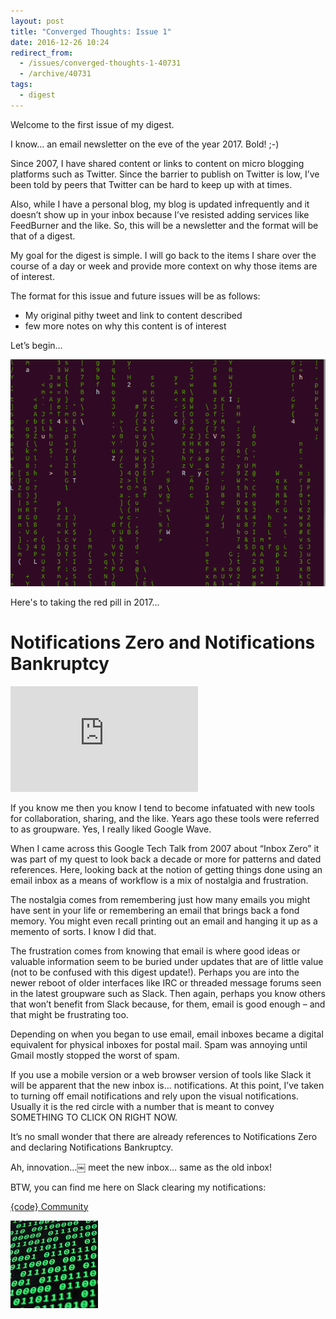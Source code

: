 ```yaml
---
layout: post
title: "Converged Thoughts: Issue 1"
date: 2016-12-26 10:24
redirect_from:
  - /issues/converged-thoughts-1-40731
  - /archive/40731
tags:
  - digest
---
```


Welcome to the first issue of my digest.

I know… an email newsletter on the eve of the year 2017. Bold! ;-)

Since 2007, I have shared content or links to content on micro blogging
platforms such as Twitter. Since the barrier to publish on Twitter is low, I’ve
been told by peers that Twitter can be hard to keep up with at times. 

Also, while I have a personal blog, my blog is updated infrequently and it
doesn’t show up in your inbox because I’ve resisted adding services like
FeedBurner and the like. So, this will be a newsletter and the format will be
that of a digest.

My goal for the digest is simple. I will go back to the items I share over the
course of a day or week and provide more context on why those items are of
interest.

The format for this issue and future issues will be as follows:

- My original pithy tweet and link to content described
-  few more notes on why this content is of interest

Let’s begin…

![Here's to taking the red pill in 2017...](/images/redpill.png)

Here's to taking the red pill in 2017...

# Notifications Zero and Notifications Bankruptcy

<iframe width="300" height="169" src="https://www.youtube.com/embed/z9UjeTMb3Yk?rel=0" frameborder="0" allowfullscreen></iframe>

If you know me then you know I tend to become infatuated with new tools for
 collaboration, sharing, and the like. Years ago these tools were referred to as
 groupware. Yes, I really liked Google Wave.
 
When I came across this Google Tech Talk from 2007 about “Inbox Zero” it was
 part of my quest to look back a decade or more for patterns and dated
 references. Here, looking back at the notion of getting things done using an
 email inbox as a means of workflow is a mix of nostalgia and frustration.
 
The nostalgia comes from remembering just how many emails you might have sent
 in your life or remembering an email that brings back a fond memory. You might
 even recall printing out an email and hanging it up as a memento of sorts. I
 know I did that.
 
The frustration comes from knowing that email is where good ideas or valuable
 information seem to be buried under updates that are of little value (not to be
 confused with this digest update!). Perhaps you are into the newer reboot of
 older interfaces like IRC or threaded message forums seen in the latest
 groupware such as Slack. Then again, perhaps you know others that won’t benefit
 from Slack because, for them, email is good enough – and that might be
 frustrating too.
 
Depending on when you began to use email, email inboxes became a digital
 equivalent for physical inboxes for postal mail. Spam was annoying until Gmail
 mostly stopped the worst of spam.
 
If you use a mobile version or a web browser version of tools like Slack it
 will be apparent that the new inbox is… notifications. At this point, I’ve
 taken to turning off email notifications and rely upon the visual
 notifications. Usually it is the red circle with a number that is meant to
 convey SOMETHING TO CLICK ON RIGHT NOW.
 
It’s no small wonder that there are already references to Notifications Zero
 and declaring Notifications Bankruptcy.
 
Ah, innovation…￼ meet the new inbox… same as the old inbox!
 
BTW, you can find me here on Slack clearing my notifications: 
  
[{code} Community](http://community.emccode.com) 

[![{code} Community](/images/binary_code.jpg)](http://community.emccode.com)
